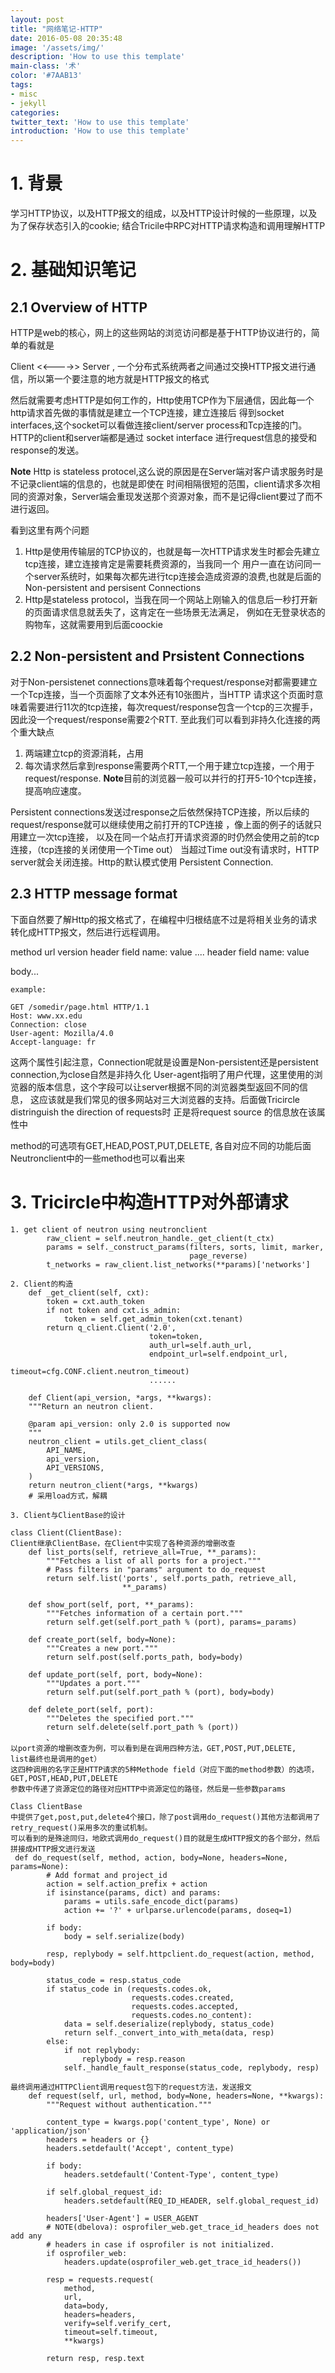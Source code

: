 ```yaml
---
layout: post
title: "网络笔记-HTTP"
date: 2016-05-08 20:35:48
image: '/assets/img/'
description: 'How to use this template'
main-class: '术'
color: '#7AAB13'
tags:
- misc
- jekyll
categories:
twitter_text: 'How to use this template'
introduction: 'How to use this template'
---
```


# 1. 背景
学习HTTP协议，以及HTTP报文的组成，以及HTTP设计时候的一些原理，以及为了保存状态引入的cookie;
结合Tricile中RPC对HTTP请求构造和调用理解HTTP

# 2. 基础知识笔记
## 2.1 Overview of HTTP
HTTP是web的核心，网上的这些网站的浏览访问都是基于HTTP协议进行的，简单的看就是

Client <<---->> Server , 一个分布式系统两者之间通过交换HTTP报文进行通信，所以第一个要注意的地方就是HTTP报文的格式

然后就需要考虑HTTP是如何工作的，Http使用TCP作为下层通信，因此每一个http请求首先做的事情就是建立一个TCP连接，建立连接后
得到socket interfaces,这个socket可以看做连接client/server process和Tcp连接的门。HTTP的client和server端都是通过
socket interface 进行request信息的接受和response的发送。

**Note** Http is stateless protocel,这么说的原因是在Server端对客户请求服务时是不记录client端的信息的，也就是即使在
时间相隔很短的范围，client请求多次相同的资源对象，Server端会重现发送那个资源对象，而不是记得client要过了而不进行返回。

看到这里有两个问题

1. Http是使用传输层的TCP协议的，也就是每一次HTTP请求发生时都会先建立tcp连接，建立连接肯定是需要耗费资源的，当我同一个
用户一直在访问同一个server系统时，如果每次都先进行tcp连接会造成资源的浪费,也就是后面的Non-persistent and persisent Connections
2. Http是stateless protocol，当我在同一个网站上刚输入的信息后一秒打开新的页面请求信息就丢失了，这肯定在一些场景无法满足，
例如在无登录状态的购物车，这就需要用到后面coockie

## 2.2 Non-persistent and Prsistent Connections
对于Non-persistenet connections意味着每个request/response对都需要建立一个Tcp连接，当一个页面除了文本外还有10张图片，当HTTP
请求这个页面时意味着需要进行11次的tcp连接，每次request/response包含一个tcp的三次握手，因此没一个request/response需要2个RTT.
至此我们可以看到非持久化连接的两个重大缺点

1. 两端建立tcp的资源消耗，占用
2. 每次请求然后拿到response需要两个RTT,一个用于建立tcp连接，一个用于request/response.
**Note**目前的浏览器一般可以并行的打开5-10个tcp连接，提高响应速度。

Persistent connections发送过response之后依然保持TCP连接，所以后续的request/response就可以继续使用之前打开的TCP连接
，像上面的例子的话就只用建立一次tcp连接， 以及在同一个站点打开请求资源的时仍然会使用之前的tcp连接，（tcp连接的关闭使用一个Time out）
当超过Time out没有请求时，HTTP server就会关闭连接。Http的默认模式使用 Persistent Connection.

## 2.3 HTTP message format
下面自然要了解Http的报文格式了，在编程中归根结底不过是将相关业务的请求转化成HTTP报文，然后进行远程调用。

method url version
header field name: value
....
header field name: value

body...

```
example:

GET /somedir/page.html HTTP/1.1
Host: www.xx.edu
Connection: close
User-agent: Mozilla/4.0
Accept-language: fr
```
这两个属性引起注意，Connection呢就是设置是Non-persistent还是persistent connection,为close自然是非持久化
User-agent指明了用户代理，这里使用的浏览器的版本信息，这个字段可以让server根据不同的浏览器类型返回不同的信息，
这应该就是我们常见的很多网站对三大浏览器的支持。后面做Tricircle distringuish the direction of requests时
正是将request source 的信息放在该属性中

method的可选项有GET,HEAD,POST,PUT,DELETE, 各自对应不同的功能后面Neutronclient中的一些method也可以看出来



# 3. Tricircle中构造HTTP对外部请求

```
1. get client of neutron using neutronclient
        raw_client = self.neutron_handle._get_client(t_ctx)
        params = self._construct_params(filters, sorts, limit, marker,
                                        page_reverse)
        t_networks = raw_client.list_networks(**params)['networks']
        
2. Client的构造
    def _get_client(self, cxt):
        token = cxt.auth_token
        if not token and cxt.is_admin:
            token = self.get_admin_token(cxt.tenant)
        return q_client.Client('2.0',
                               token=token,
                               auth_url=self.auth_url,
                               endpoint_url=self.endpoint_url,
                               timeout=cfg.CONF.client.neutron_timeout)
                               ......
                               
    def Client(api_version, *args, **kwargs):
    """Return an neutron client.

    @param api_version: only 2.0 is supported now
    """
    neutron_client = utils.get_client_class(
        API_NAME,
        api_version,
        API_VERSIONS,
    )
    return neutron_client(*args, **kwargs)
    # 采用load方式，解耦
    
3. Client与ClientBase的设计

class Client(ClientBase):
Client继承ClientBase，在Client中实现了各种资源的增删改查
    def list_ports(self, retrieve_all=True, **_params):
        """Fetches a list of all ports for a project."""
        # Pass filters in "params" argument to do_request
        return self.list('ports', self.ports_path, retrieve_all,
                         **_params)

    def show_port(self, port, **_params):
        """Fetches information of a certain port."""
        return self.get(self.port_path % (port), params=_params)

    def create_port(self, body=None):
        """Creates a new port."""
        return self.post(self.ports_path, body=body)

    def update_port(self, port, body=None):
        """Updates a port."""
        return self.put(self.port_path % (port), body=body)

    def delete_port(self, port):
        """Deletes the specified port."""
        return self.delete(self.port_path % (port))
        、
以port资源的增删改查为例，可以看到是在调用四种方法，GET,POST,PUT,DELETE,
list最终也是调用的get）
这四种调用的名字正是HTTP请求的5种Methode field（对应下面的method参数）的选项，GET,POST,HEAD,PUT,DELETE
参数中传递了资源定位的路径对应HTTP中资源定位的路径，然后是一些参数params
    
Class ClientBase
中提供了get,post,put,delete4个接口，除了post调用do_request()其他方法都调用了
retry_request()采用多次的重试机制。
可以看到的是殊途同归，地欧式调用do_request()目的就是生成HTTP报文的各个部分，然后
拼接成HTTP报文进行发送
 def do_request(self, method, action, body=None, headers=None, params=None):
        # Add format and project_id
        action = self.action_prefix + action
        if isinstance(params, dict) and params:
            params = utils.safe_encode_dict(params)
            action += '?' + urlparse.urlencode(params, doseq=1)

        if body:
            body = self.serialize(body)

        resp, replybody = self.httpclient.do_request(action, method, body=body)

        status_code = resp.status_code
        if status_code in (requests.codes.ok,
                           requests.codes.created,
                           requests.codes.accepted,
                           requests.codes.no_content):
            data = self.deserialize(replybody, status_code)
            return self._convert_into_with_meta(data, resp)
        else:
            if not replybody:
                replybody = resp.reason
            self._handle_fault_response(status_code, replybody, resp)

最终调用通过HTTPClient调用request包下的request方法，发送报文
    def request(self, url, method, body=None, headers=None, **kwargs):
        """Request without authentication."""

        content_type = kwargs.pop('content_type', None) or 'application/json'
        headers = headers or {}
        headers.setdefault('Accept', content_type)

        if body:
            headers.setdefault('Content-Type', content_type)

        if self.global_request_id:
            headers.setdefault(REQ_ID_HEADER, self.global_request_id)

        headers['User-Agent'] = USER_AGENT
        # NOTE(dbelova): osprofiler_web.get_trace_id_headers does not add any
        # headers in case if osprofiler is not initialized.
        if osprofiler_web:
            headers.update(osprofiler_web.get_trace_id_headers())

        resp = requests.request(
            method,
            url,
            data=body,
            headers=headers,
            verify=self.verify_cert,
            timeout=self.timeout,
            **kwargs)

        return resp, resp.text
```

